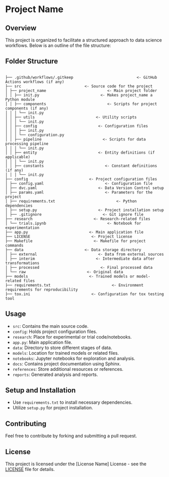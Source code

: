 # Project Name

## Overview
This project is organized to facilitate a structured approach to data science workflows. Below is an outline of the file structure:

## Folder Structure

```

├── .github/workflows/.gitkeep                            <- GitHub Actions workflows (if any)
├── src                            <- Source code for the project
│ ├── project_name                           <- Main project folder
│ │ ├── init.py                           <- Makes project_name a Python module
│ │ ├── components                           <- Scripts for project components (if any)
│ │ │ └── init.py
│ │ ├── utils                           <- Utility scripts
│ │ │ └── init.py
│ │ ├── config                           <- Configuration files
│ │ │ ├── init.py
│ │ │ └── configuration.py
│ │ ├── pipeline                           <- Scripts for data processing pipeline
│ │ │ └── init.py
│ │ ├── entity                           <- Entity definitions (if applicable)
│ │ │ └── init.py
│ │ ├── constants                           <- Constant definitions (if any)
│ │ │ └── init.py
├── config                           <- Project configuration files
│ ├── config.yaml                           <- Configuration file
│ ├── dvc.yaml                           <- Data Version Control setup
│ ├── params.yaml                           <- Parameters for the project
│ ├── requirements.txt                           <- Python dependencies
│ ├── setup.py                           <- Project installation setup
│ ├── .gitignore                           <- Git ignore file
├── research                           <- Research-related files
│ └── trials.ipynb                           <- Notebook for experimentation
├── app.py                           <- Main application file
├── LICENSE                           <- Project license
├── Makefile                           <- Makefile for project commands
├── data                           <- Data storage directory
│ ├── external                           <- Data from external sources
│ ├── interim                           <- Intermediate data after transformations
│ ├── processed                           <- Final processed data
│ └── raw                           <- Original data
├── models                           <- Trained models or model-related files
├── requirements.txt                           <- Environment requirements for reproducibility
├── tox.ini                           <- Configuration for tox testing tool
```


## Usage
- `src`: Contains the main source code.
- `config`: Holds project configuration files.
- `research`: Place for experimental or trial code/notebooks.
- `app.py`: Main application file.
- `data`: Directory to store different stages of data.
- `models`: Location for trained models or related files.
- `notebooks`: Jupyter notebooks for exploration and analysis.
- `docs`: Contains project documentation using Sphinx.
- `references`: Store additional resources or references.
- `reports`: Generated analysis and reports.

## Setup and Installation
- Use `requirements.txt` to install necessary dependencies.
- Utilize `setup.py` for project installation.

## Contributing
Feel free to contribute by forking and submitting a pull request.

## License
This project is licensed under the [License Name] License - see the [LICENSE](./LICENSE) file for details.
